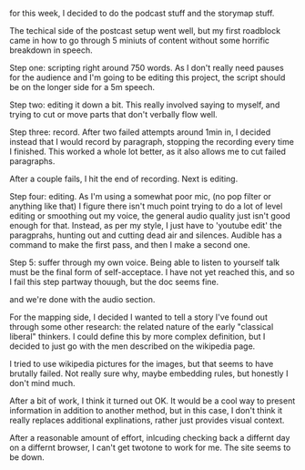for this week, I decided to do the podcast stuff and the storymap stuff.

The techical side of the postcast setup went well, but my first roadblock came in how to go through 5 miniuts of content without some horrific breakdown in speech. 

Step one: scripting right around 750 words. As I don't really need pauses for the audience and I'm going to be editing this project, the script should be on the longer side for a 5m speech.

Step two: editing it down a bit. This really involved saying to myself, and trying to cut or move parts that don't verbally flow well.

Step three: record. After two failed attempts around 1min in, I decided instead that I would record by paragraph, stopping the recording every time I finished. This worked a whole lot better, as it also allows me to cut failed paragraphs.

After a couple fails, I hit the end of recording. Next is editing.

Step four: editing. As I'm using a somewhat poor mic, (no pop filter or anything like that) I figure there isn't much point trying to do a lot of level editing or smoothing out my voice, the general audio quality just isn't good enough for that. Instead, as per my style, I just have to 'youtube edit' the paragprahs, hunting out and cutting dead air and silences. Audible has a command to make the first pass, and then I make a second one.

Step 5: suffer through my own voice. Being able to listen to yourself talk must be the final form of self-acceptace. I have not yet reached this, and so I fail this step partway thouugh, but the doc seems fine.

and we're done with the audio section. 


For the mapping side, I decided I wanted to tell a story I've found out through some other research: the related nature of the early "classical liberal" thinkers. I could define this by more complex definition, but I decided to just go with the men described on the wikipedia page. 

I tried to use wikipedia pictures for the images, but that seems to have brutally failed. Not really sure why, maybe embedding rules, but honestly I don't mind much. 

After a bit of work, I think it turned out OK. It would be a cool way to present information in addition to another method, but in this case, I don't think it really replaces additional explinations, rather just provides visual context. 

After a reasonable amount of effort, inlcuding checking back a differnt day on a differnt browser, I can't get twotone to work for me. The site seems to be down. 
